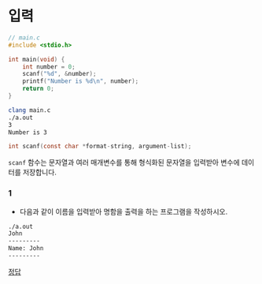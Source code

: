 # 입력
```c
// main.c
#include <stdio.h>

int main(void) {
    int number = 0;
    scanf("%d", &number);
    printf("Number is %d\n", number);
    return 0;
}
```
```bash
clang main.c
./a.out
3
Number is 3
```

```c
int scanf(const char *format-string, argument-list);
```
`scanf` 함수는 문자열과 여러 매개변수를 통해 형식화된 문자열을 입력받아 변수에 데이터를 저장합니다.

### 1

- 다음과 같이 이름을 입력받아 명함을 출력을 하는 프로그램을 작성하시오.
```bash
./a.out
John
---------
Name: John
---------
```

[정답](https://github.com/JARAM2024/C-Study/blob/main/1.Encounter/2.Scan/1.c)
